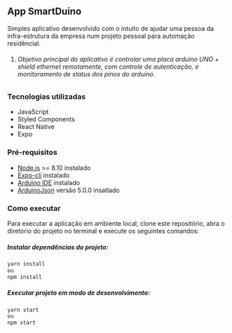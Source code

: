 ## App SmartDuino

Simples aplicativo desenvolvido com o intuito de ajudar uma pessoa da infra-estrutura da empresa num projeto pessoal para automação residêncial.

1. ###### Objetivo principal do aplicativo é controlar uma placa arduino UNO + shield ethernet remotamente, com controle de autenticação, e monitoramento de status dos pinos do arduino.

### Tecnologias utilizadas
- JavaScript
- Styled Components
- React Native
- Expo

### Pré-requisitos
- [Node.js](https://nodejs.org "Node.js") >= 8.10 instalado
- [Expo-cli](https://docs.expo.io/versions/latest/workflow/expo-cli/) instalado
- [Arduino IDE](https://www.arduino.cc/en/main/software) instalado
- [ArduinoJson](https://arduinojson.org/) versão 5.0.0 insatlado

### Como executar
Para executar a aplicação em ambiente local, clone este repositório, abra o diretório do projeto no terminal e execute os seguintes comandos:

##### Instalar dependências do projeto:
```sh
yarn install
ou
npm install
```

##### Executar projeto em modo de desenvolvimento:
```sh
yarn start
ou
npm start
```
